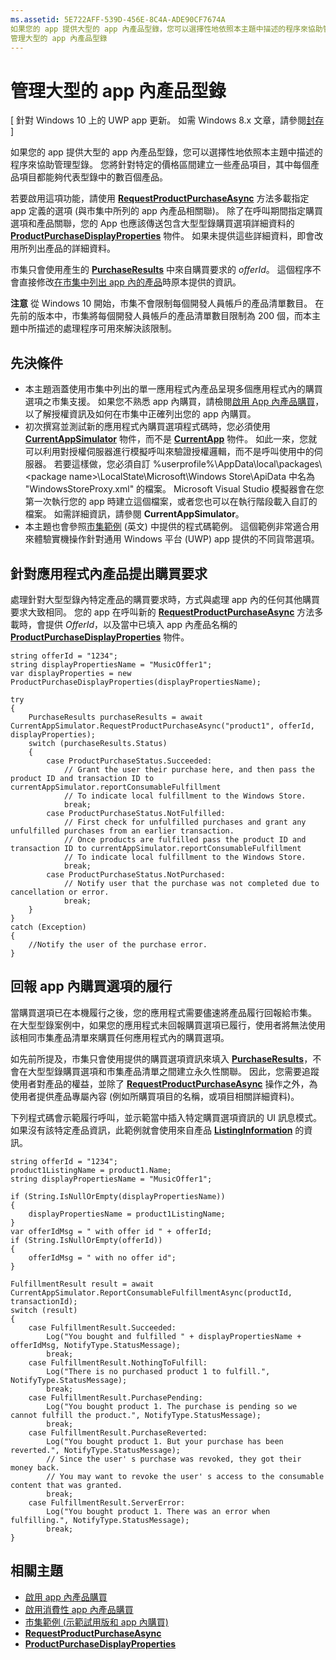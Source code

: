 ```yaml
---
ms.assetid: 5E722AFF-539D-456E-8C4A-ADE90CF7674A
如果您的 app 提供大型的 app 內產品型錄，您可以選擇性地依照本主題中描述的程序來協助管理型錄。
管理大型的 app 內產品型錄
---
```


# 管理大型的 app 內產品型錄


\[ 針對 Windows 10 上的 UWP app 更新。 如需 Windows 8.x 文章，請參閱[封存](http://go.microsoft.com/fwlink/p/?linkid=619132) \]

如果您的 app 提供大型的 app 內產品型錄，您可以選擇性地依照本主題中描述的程序來協助管理型錄。 您將針對特定的價格區間建立一些產品項目，其中每個產品項目都能夠代表型錄中的數百個產品。

若要啟用這項功能，請使用 [**RequestProductPurchaseAsync**](https://msdn.microsoft.com/library/windows/apps/dn263382) 方法多載指定 app 定義的選項 (與市集中所列的 app 內產品相關聯)。 除了在呼叫期間指定購買選項和產品關聯，您的 App 也應該傳送包含大型型錄購買選項詳細資料的 [**ProductPurchaseDisplayProperties**](https://msdn.microsoft.com/library/windows/apps/dn263384) 物件。 如果未提供這些詳細資料，即會改用所列出產品的詳細資料。

市集只會使用產生的 [**PurchaseResults**](https://msdn.microsoft.com/library/windows/apps/dn263392) 中來自購買要求的 *offerId*。 這個程序不會直接修改[在市集中列出 app 內的產品](https://msdn.microsoft.com/library/windows/apps/mt148551)時原本提供的資訊。

**注意** 從 Windows 10 開始，市集不會限制每個開發人員帳戶的產品清單數目。 在先前的版本中，市集將每個開發人員帳戶的產品清單數目限制為 200 個，而本主題中所描述的處理程序可用來解決該限制。

## 先決條件

-   本主題涵蓋使用市集中列出的單一應用程式內產品呈現多個應用程式內的購買選項之市集支援。 如果您不熟悉 app 內購買，請檢閱[啟用 App 內產品購買](enable-in-app-product-purchases.md)，以了解授權資訊及如何在市集中正確列出您的 app 內購買。
-   初次撰寫並測試新的應用程式內購買選項程式碼時，您必須使用 [**CurrentAppSimulator**](https://msdn.microsoft.com/library/windows/apps/hh779766) 物件，而不是 [**CurrentApp**](https://msdn.microsoft.com/library/windows/apps/hh779765) 物件。 如此一來，您就可以利用對授權伺服器進行模擬呼叫來驗證授權邏輯，而不是呼叫使用中的伺服器。 若要這樣做，您必須自訂 %userprofile%\\AppData\\local\\packages\\&lt;package name&gt;\\LocalState\\Microsoft\\Windows Store\\ApiData 中名為 "WindowsStoreProxy.xml" 的檔案。 Microsoft Visual Studio 模擬器會在您第一次執行您的 app 時建立這個檔案，或者您也可以在執行階段載入自訂的檔案。 如需詳細資訊，請參閱 **CurrentAppSimulator**。
-   本主題也會參照[市集範例](http://go.microsoft.com/fwlink/p/?LinkID=627610) (英文) 中提供的程式碼範例。 這個範例非常適合用來體驗實機操作針對通用 Windows 平台 (UWP) app 提供的不同貨幣選項。

## 針對應用程式內產品提出購買要求

處理針對大型型錄內特定產品的購買要求時，方式與處理 app 內的任何其他購買要求大致相同。 您的 app 在呼叫新的 [**RequestProductPurchaseAsync**](https://msdn.microsoft.com/library/windows/apps/dn263382) 方法多載時，會提供 *OfferId*，以及當中已填入 app 內產品名稱的 [**ProductPurchaseDisplayProperties**](https://msdn.microsoft.com/library/windows/apps/dn263390) 物件。

```CSharp
string offerId = "1234";
string displayPropertiesName = "MusicOffer1";
var displayProperties = new ProductPurchaseDisplayProperties(displayPropertiesName);

try
{
    PurchaseResults purchaseResults = await CurrentAppSimulator.RequestProductPurchaseAsync("product1", offerId, displayProperties);
    switch (purchaseResults.Status)
    {
        case ProductPurchaseStatus.Succeeded:
            // Grant the user their purchase here, and then pass the product ID and transaction ID to currentAppSimulator.reportConsumableFulfillment
            // To indicate local fulfillment to the Windows Store.
            break;
        case ProductPurchaseStatus.NotFulfilled:
            // First check for unfulfilled purchases and grant any unfulfilled purchases from an earlier transaction.
            // Once products are fulfilled pass the product ID and transaction ID to currentAppSimulator.reportConsumableFulfillment
            // To indicate local fulfillment to the Windows Store.
            break;
        case ProductPurchaseStatus.NotPurchased:
            // Notify user that the purchase was not completed due to cancellation or error.
            break;
    }
}
catch (Exception)
{
    //Notify the user of the purchase error.
}
```

## 回報 app 內購買選項的履行

當購買選項已在本機履行之後，您的應用程式需要儘速將產品履行回報給市集。 在大型型錄案例中，如果您的應用程式未回報購買選項已履行，使用者將無法使用該相同市集產品清單來購買任何應用程式內的購買選項。

如先前所提及，市集只會使用提供的購買選項資訊來填入 [**PurchaseResults**](https://msdn.microsoft.com/library/windows/apps/dn263392)，不會在大型型錄購買選項和市集產品清單之間建立永久性關聯。 因此，您需要追蹤使用者對產品的權益，並除了 [**RequestProductPurchaseAsync**](https://msdn.microsoft.com/library/windows/apps/dn263382) 操作之外，為使用者提供產品專屬內容 (例如所購買項目的名稱，或項目相關詳細資料)。

下列程式碼會示範履行呼叫，並示範當中插入特定購買選項資訊的 UI 訊息模式。 如果沒有該特定產品資訊，此範例就會使用來自產品 [**ListingInformation**](https://msdn.microsoft.com/library/windows/apps/br225163) 的資訊。

```CSharp
string offerId = "1234";
product1ListingName = product1.Name;
string displayPropertiesName = "MusicOffer1";

if (String.IsNullOrEmpty(displayPropertiesName))
{
    displayPropertiesName = product1ListingName;
}
var offerIdMsg = " with offer id " + offerId;
if (String.IsNullOrEmpty(offerId))
{
    offerIdMsg = " with no offer id";
}

FulfillmentResult result = await CurrentAppSimulator.ReportConsumableFulfillmentAsync(productId, transactionId);
switch (result)
{
    case FulfillmentResult.Succeeded:
        Log("You bought and fulfilled " + displayPropertiesName + offerIdMsg, NotifyType.StatusMessage);
        break;
    case FulfillmentResult.NothingToFulfill:
        Log("There is no purchased product 1 to fulfill.", NotifyType.StatusMessage);
        break;
    case FulfillmentResult.PurchasePending:
        Log("You bought product 1. The purchase is pending so we cannot fulfill the product.", NotifyType.StatusMessage);
        break;
    case FulfillmentResult.PurchaseReverted:
        Log("You bought product 1. But your purchase has been reverted.", NotifyType.StatusMessage);
        // Since the user' s purchase was revoked, they got their money back.
        // You may want to revoke the user' s access to the consumable content that was granted.
        break;
    case FulfillmentResult.ServerError:
        Log("You bought product 1. There was an error when fulfilling.", NotifyType.StatusMessage);
        break;
}
```

## 相關主題

* [啟用 app 內產品購買](enable-in-app-product-purchases.md)
* [啟用消費性 app 內產品購買](enable-consumable-in-app-product-purchases.md)
* [市集範例 (示範試用版和 app 內購買)](http://go.microsoft.com/fwlink/p/?LinkID=627610)
* [**RequestProductPurchaseAsync**](https://msdn.microsoft.com/library/windows/apps/dn263382)
* [**ProductPurchaseDisplayProperties**](https://msdn.microsoft.com/library/windows/apps/dn263384)


<!--HONumber=Mar16_HO1-->


